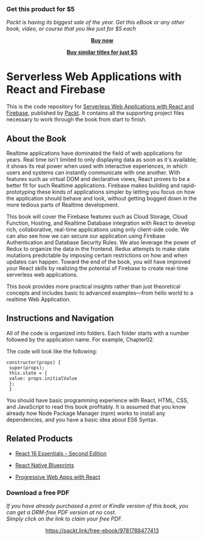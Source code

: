 
### Get this product for $5

<i>Packt is having its biggest sale of the year. Get this eBook or any other book, video, or course that you like just for $5 each</i>


<b><p align='center'>[Buy now](https://packt.link/9781788477413)</p></b>


<b><p align='center'>[Buy similar titles for just $5](https://subscription.packtpub.com/search)</p></b>


# Serverless Web Applications with React and Firebase
This is the code repository for [Serverless Web Applications with React and Firebase](https://www.packtpub.com/web-development/serverless-web-applications-react-and-firebase?utm_source=github&utm_medium=repository&utm_campaign=9781788477413), published by [Packt](https://www.packtpub.com/?utm_source=github). It contains all the supporting project files necessary to work through the book from start to finish.
## About the Book
Realtime applications have dominated the field of web applications for years. Real time isn't limited to only displaying data as soon as it's available; it shows its real power when used with interactive experiences, in which users and systems can instantly communicate with one another. With features such as virtual DOM and declarative views, React proves to be a better fit for such Realtime applications. Firebase makes building and rapid-prototyping these kinds of applications simpler by letting you focus on how the application should behave and look, without getting bogged down in the more tedious parts of Realtime development.

This book will cover the Firebase features such as Cloud Storage, Cloud Function, Hosting, and Realtime Database integration with React to develop rich, collaborative, real-time applications using only client-side code. We can also see how we can secure our application using Firebase Authentication and Database Security Rules. We also leverage the power of Redux to organize the data in the frontend. Redux attempts to make state mutations predictable by imposing certain restrictions on how and when updates can happen. Toward the end of the book, you will have improved your React skills by realizing the potential of Firebase to create real-time serverless web applications.

This book provides more practical insights rather than just theoretical concepts and includes basic to advanced examples—from hello world to a realtime Web Application.
## Instructions and Navigation
All of the code is organized into folders. Each folder starts with a number followed by the application name. For example, Chapter02.



The code will look like the following:
```
constructor(props) {
 super(props);
 this.state = {
 value: props.initialValue
 };
 }
```

You should have basic programming experience with React, HTML, CSS, and JavaScript to read this book profitably. It is assumed that you know already how Node Package Manager (npm) works to install any dependencies, and you have a basic idea about ES6 Syntax.

## Related Products
* [React 16 Essentials - Second Edition](https://www.packtpub.com/web-development/react-16-essentials-second-edition?utm_source=github&utm_medium=repository&utm_campaign=9781787126046)

* [React Native Blueprints](https://www.packtpub.com/web-development/react-native-blueprints?utm_source=github&utm_medium=repository&utm_campaign=9781787288096)

* [Progressive Web Apps with React](https://www.packtpub.com/web-development/progressive-web-apps-react?utm_source=github&utm_medium=repository&utm_campaign=9781788297554)
### Download a free PDF

 <i>If you have already purchased a print or Kindle version of this book, you can get a DRM-free PDF version at no cost.<br>Simply click on the link to claim your free PDF.</i>
<p align="center"> <a href="https://packt.link/free-ebook/9781788477413">https://packt.link/free-ebook/9781788477413 </a> </p>